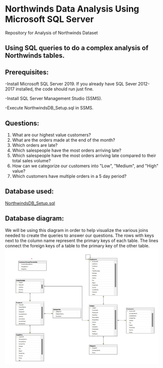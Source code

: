 # Northwinds Data Analysis Using Microsoft SQL Server
Repository for Analysis of Northwinds Dataset

## Using SQL queries to do a complex analysis of Northwinds tables.
## Prerequisites:
-Install Microsoft SQL Server 2019. If you already have SQL Sever 2012-2017 installed, the code should run just fine.

-Install SQL Server Management Studio (SSMS).

-Execute NorthwindsDB_Setup.sql in SSMS.

## Questions:
1. What are our highest value customers?
2. What are the orders made at the end of the month?
3. Which orders are late?
4. Which salespeople have the most orders arriving late?
5. Which salespeople have the most orders arriving late compared to their total sales volume?
6. How can we categorize our customers into "Low", "Medium", and "High" value?
7. Which customers have multiple orders in a 5 day period?

## Database used:
[NorthwindsDB_Setup.sql](https://github.com/ns102030/Northwinds-Table/blob/main/Northwind%20Analysis/NorthwindsDB_Setup.sql)

## Database diagram:

We will be using this diagram in order to help visualize the various joins needed to create the queries to answer our questions. The rows with keys next to the column name represent the primary keys of each table. The lines connect the foreign keys of a table to the primary key of the other table.
![Database Diagram](https://github.com/ns102030/Northwinds-Table/blob/main/Northwind%20Analysis/Database_Diagram.jpg)
